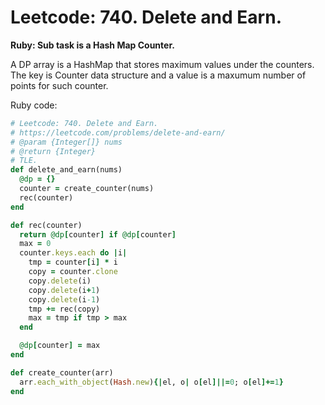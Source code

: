 # Leetcode: 740. Delete and Earn.

**Ruby: Sub task is a Hash Map Counter.**

A DP array is a HashMap that stores maximum values under the counters. The key is Counter data structure and a value is a maxumum number of points for such counter.

Ruby code:
```Ruby
# Leetcode: 740. Delete and Earn.
# https://leetcode.com/problems/delete-and-earn/
# @param {Integer[]} nums
# @return {Integer}
# TLE.
def delete_and_earn(nums)
  @dp = {}
  counter = create_counter(nums)
  rec(counter)
end

def rec(counter)
  return @dp[counter] if @dp[counter]
  max = 0
  counter.keys.each do |i|
    tmp = counter[i] * i
    copy = counter.clone
    copy.delete(i)
    copy.delete(i+1)
    copy.delete(i-1)
    tmp += rec(copy)
    max = tmp if tmp > max
  end

  @dp[counter] = max
end

def create_counter(arr)
  arr.each_with_object(Hash.new){|el, o| o[el]||=0; o[el]+=1}
end
```
